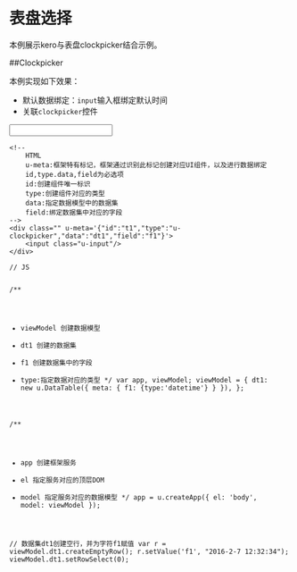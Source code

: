 # 表盘选择

本例展示kero与表盘clockpicker结合示例。


##Clockpicker

本例实现如下效果：

* 默认数据绑定：`input`输入框绑定默认时间
* 关联`clockpicker`控件



<div class="example-content"><!-- 
	HTML
	u-meta:框架特有标记，框架通过识别此标记创建对应UI组件，以及进行数据绑定 
	id,type.data,field为必选项
	id:创建组件唯一标识
	type:创建组件对应的类型
	data:指定数据模型中的数据集
	field:绑定数据集中对应的字段
-->
<div class="" u-meta='{"id":"t1","type":"u-clockpicker","data":"dt1","field":"f1"}'>
    <input class="u-input"/>
</div></div>
<div class="example-content ex-hide"><script>// JS

/**
 * viewModel 创建数据模型
 * dt1 创建的数据集
 * f1 创建数据集中的字段
 * type:指定数据对应的类型
 */
var app, viewModel;
viewModel = {
    dt1: new u.DataTable({
        meta: {
            f1: {type:'datetime'}
        }
    }),
};

/**
 * app 创建框架服务
 * el 指定服务对应的顶层DOM
 * model 指定服务对应的数据模型
 */
app = u.createApp({
    el: 'body',
    model: viewModel
});

// 数据集dt1创建空行，并为字符f1赋值
var r = viewModel.dt1.createEmptyRow();
r.setValue('f1', "2016-2-7 12:32:34");
viewModel.dt1.setRowSelect(0);


</script></div>
<div class="examples-code"><pre><code>&lt;!-- 
	HTML
	u-meta:框架特有标记，框架通过识别此标记创建对应UI组件，以及进行数据绑定 
	id,type.data,field为必选项
	id:创建组件唯一标识
	type:创建组件对应的类型
	data:指定数据模型中的数据集
	field:绑定数据集中对应的字段
-->
&lt;div class="" u-meta='{"id":"t1","type":"u-clockpicker","data":"dt1","field":"f1"}'>
    &lt;input class="u-input"/>
&lt;/div></code></pre>
</div>
<div class="examples-code"><pre><code>// JS

/**
 * viewModel 创建数据模型
 * dt1 创建的数据集
 * f1 创建数据集中的字段
 * type:指定数据对应的类型
 */
var app, viewModel;
viewModel = {
    dt1: new u.DataTable({
        meta: {
            f1: {type:'datetime'}
        }
    }),
};

/**
 * app 创建框架服务
 * el 指定服务对应的顶层DOM
 * model 指定服务对应的数据模型
 */
app = u.createApp({
    el: 'body',
    model: viewModel
});

// 数据集dt1创建空行，并为字符f1赋值
var r = viewModel.dt1.createEmptyRow();
r.setValue('f1', "2016-2-7 12:32:34");
viewModel.dt1.setRowSelect(0);

</code></pre>
</div>

